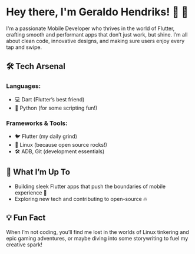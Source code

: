 # Hey there, I'm Geraldo Hendriks! 👋 🚀

I'm a passionate Mobile Developer who thrives in the world of Flutter, crafting smooth and performant apps that don’t just work, but shine. I’m all about clean code, innovative designs, and making sure users enjoy every tap and swipe.

## 🛠️ Tech Arsenal
### Languages:
  - 💻 Dart (Flutter’s best friend)
  - 🐧 Python (for some scripting fun!)

### Frameworks & Tools:
  - 🐦 Flutter (my daily grind)
  - 🐧 Linux (because open source rocks!)
  - 🛠️ ADB, Git (development essentials)

## 🎯 What I’m Up To
- Building sleek Flutter apps that push the boundaries of mobile experience 🚀
- Exploring new tech and contributing to open-source 🔥

## 💡 Fun Fact
When I’m not coding, you’ll find me lost in the worlds of Linux tinkering and epic gaming adventures, or maybe diving into some storywriting to fuel my creative spark!
